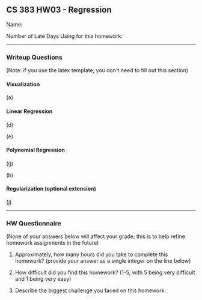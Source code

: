 ## CS 383 HW03 - Regression

Name:

Number of Late Days Using for this homework:

---

### Writeup Questions

(Note: if you use the latex template, you don't need to fill out this section)

#### Visualization

(a)

#### Linear Regression

(d)

(e)


#### Polynomial Regression

(g)

(h)

#### Regularization (optional extension)

(j)

---

### HW Questionnaire

(None of your answers below will affect your grade; this is to help refine homework assignments in the future)

1. Approximately, how many hours did you take to complete this homework? (provide your answer as a single integer on the line below)

2. How difficult did you find this homework? (1-5, with 5 being very difficult and 1 being very easy)

3. Describe the biggest challenge you faced on this homework:
